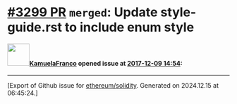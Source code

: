 # [\#3299 PR](https://github.com/ethereum/solidity/pull/3299) `merged`: Update style-guide.rst to include enum style

#### <img src="https://avatars.githubusercontent.com/u/2804336?v=4" width="50">[KamuelaFranco](https://github.com/KamuelaFranco) opened issue at [2017-12-09 14:54](https://github.com/ethereum/solidity/pull/3299):






-------------------------------------------------------------------------------



[Export of Github issue for [ethereum/solidity](https://github.com/ethereum/solidity). Generated on 2024.12.15 at 06:45:24.]
